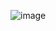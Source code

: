 ![image](https://github.com/katsumi143/katsumi143/assets/32640219/955c2976-35de-45db-bff4-507a7baa0778)
